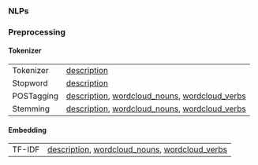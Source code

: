 
### NLPs

### Preprocessing
#### Tokenizer
|  |  |
|--|--|
| Tokenizer | [description](./codes/01.wordcloud_korean.ipynb)|
| Stopword | [description](./codes/02.wordcloud_korean_stopword_regexp.ipynb)|
| POSTagging | [description](./codes/03.word_morphemes_posTagging.ipynb), [wordcloud_nouns](./quests/wordclouds_nouns.ipynb), [wordcloud_verbs](./quests/wordclouds_verbs.ipynb) |
| Stemming | [description](./codes/03.word_morphemes_posTagging.ipynb), [wordcloud_nouns](./quests/wordclouds_nouns.ipynb), [wordcloud_verbs](./quests/wordclouds_verbs.ipynb) |

#### Embedding
|  |  |
|--|--|
| TF-IDF | [description](./codes/05.wordcloud_TF_IDF.ipynb), [wordcloud_nouns](./quests/wordclouds_nouns_TF_IDF.ipynb), [wordcloud_verbs](./quests/wordclouds_verbs_TF_IDF.ipynb) |


